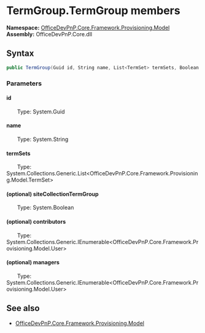 # TermGroup.TermGroup members 
  

**Namespace:** [OfficeDevPnP.Core.Framework.Provisioning.Model](OfficeDevPnP.Core.Framework.Provisioning.Model.md)  
**Assembly:** OfficeDevPnP.Core.dll  
## Syntax
```C#
public TermGroup(Guid id, String name, List<TermSet> termSets, Boolean siteCollectionTermGroup, IEnumerable<User> contributors, IEnumerable<User> managers)
```
### Parameters
#### id  
&emsp;&emsp;Type: System.Guid  
#### name  
&emsp;&emsp;Type: System.String  
#### termSets  
&emsp;&emsp;Type: System.Collections.Generic.List<OfficeDevPnP.Core.Framework.Provisioning.Model.TermSet>  
#### (optional) siteCollectionTermGroup  
&emsp;&emsp;Type: System.Boolean  
#### (optional) contributors  
&emsp;&emsp;Type: System.Collections.Generic.IEnumerable<OfficeDevPnP.Core.Framework.Provisioning.Model.User>  
#### (optional) managers  
&emsp;&emsp;Type: System.Collections.Generic.IEnumerable<OfficeDevPnP.Core.Framework.Provisioning.Model.User>  
## See also
- [OfficeDevPnP.Core.Framework.Provisioning.Model](OfficeDevPnP.Core.Framework.Provisioning.Model.md)
